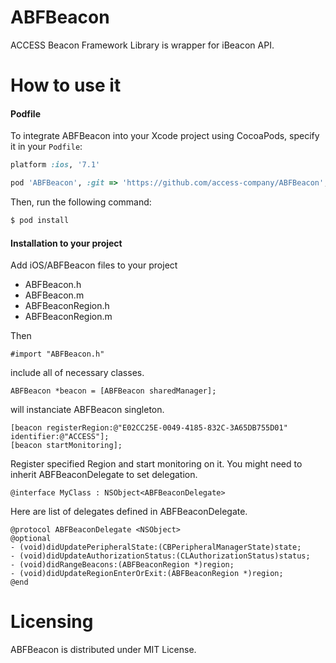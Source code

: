 # ABFBeacon

ACCESS Beacon Framework Library is wrapper for iBeacon API.

# How to use it

#### Podfile

To integrate ABFBeacon into your Xcode project using CocoaPods, specify it in your `Podfile`:

```ruby
platform :ios, '7.1'

pod 'ABFBeacon', :git => 'https://github.com/access-company/ABFBeacon', :tag => '1.0.0'
```

Then, run the following command:

```bash
$ pod install
```

#### Installation to your project

Add iOS/ABFBeacon files to your project

* ABFBeacon.h
* ABFBeacon.m
* ABFBeaconRegion.h
* ABFBeaconRegion.m

Then

```
#import "ABFBeacon.h"
```

include all of necessary classes.

```
ABFBeacon *beacon = [ABFBeacon sharedManager];
```

will instanciate ABFBeacon singleton.

```
[beacon registerRegion:@"E02CC25E-0049-4185-832C-3A65DB755D01" identifier:@"ACCESS"];
[beacon startMonitoring];
```

Register specified Region and start monitoring on it.
You might need to inherit ABFBeaconDelegate to set delegation.

```
@interface MyClass : NSObject<ABFBeaconDelegate>
```

Here are list of delegates defined in ABFBeaconDelegate.

```
@protocol ABFBeaconDelegate <NSObject>
@optional
- (void)didUpdatePeripheralState:(CBPeripheralManagerState)state;
- (void)didUpdateAuthorizationStatus:(CLAuthorizationStatus)status;
- (void)didRangeBeacons:(ABFBeaconRegion *)region;
- (void)didUpdateRegionEnterOrExit:(ABFBeaconRegion *)region;
@end
```

# Licensing

ABFBeacon is distributed under MIT License.
